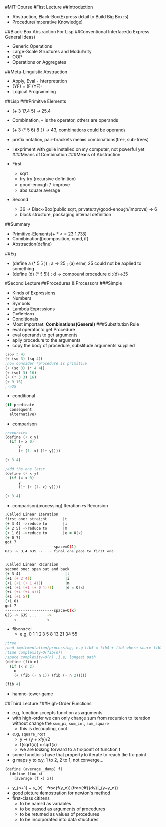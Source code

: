 #MIT-Course
#First Lecture
##Introduction
- Abstraction, Black-Box(Express detail to Build Big Boxes)
- Procedure(Imperative Knowledge)

##Black-Box Abstraction For Lisp
##Conventional Interface(to Express General Ideas)
- Generic Operations
- Large-Scale Structures and  Modularity
- OOP
- Operations on Aggregates

##Meta-Linguistic Abstraction
- Apply, Eval - Interpretation
- (YF) = (F (YF))
- Logical Programming

##Lisp
###Primitive Elements
- (+ 3 17.4 5) -> 25.4
- Combination, + is the operator, others are operands
- (+ 3 (* 5 6) 8 2) -> 43, combinations could be operands
- prefix notation, pair-brackets means combinations(tree, sub-trees)
- I expriment with guile installed on my computer, not powerful yet
###Means of Combination
###Means of Abstraction
- First
  - sqrt
  - try try (recursive definition)  
  - good-enough？   improve
  - abs square         average

- Second
  - 36 -> Black-Box(public:sqrt, private:try/good-enough/improve) -> 6
  - block structure, packaging internal definition

##Summary
- Primitive-Elements(+ * < = 23 1.738)
- Comibination(()composition, cond, if)
- Abstraction(define)

##Eg
- (define a (* 5 5 ))   ; a -> 25 ; (a) error, 25 could not be applied to something
- (define (d) (* 5 5)) ; d -> compound procedure d ;(d)->25

#Second Lecture
##Procedures & Processors
###Simple
- Kinds of Expressions
- Numbers
- Symbols
- Lambda Expressions
- Definitions
- Conditionals
- Most important: **Combinations(General)**
###Substitution Rule
- eval operator to get Procedure
- eval operands to get arguments
- aplly procedure to the arguments
- copy the body of procedure, substitude arguments supplied
```scheme
(sos 3 4)
(+ (sq 3) (sq 4))
;now consider *procedure is primitive
(+ (sq 3) (* 4 4))
(+ (sql 3) 16)
(+ (* 3 3) 16)
(+ 9 16)
;->25
```

- conditional
```scheme
(if predicate
  consequent
  alternative)
```

- comparison
```scheme
;recursive
(define (+ x y)
  (if (= x 0)
      y
      (+ (1- x) (1+ y))))

(+ 3 4)

;add the one later
(define (+ x y)
  (if (= x 0)
      y
      (1+ (+ (1- x) y))))

(+ 3 4)
```
- comparison(processing)  Iteration vs Recursion
```zsh
;Called Linear Iteration
first one: straight       |t
(+ 3 4) ->reduce to       |i
(+ 2 5) ->reduce to       |m
(+ 1 6) ->reduce to       |e = O(x)
(+ 0 7)                  
got 7
----------------------space=O(1)
GJS -> 3,4 GJS -> ... final one pass to first one


;Called Linear Recursion
second one: span out and back
(+ 3 4)                    |t
(+1 (+ 2 4))               |i
(+1 (+1 (+ 1 4)))          |m
(+1 (+1 (+1 (+ 0 4))))     |e = O(x)
(+1 (+1 (+1 4)))
(+1 (+1 5))
(+1 6)
got 7
----------------------space=O(x)
GJS -> GJS ...     ->
    <-             <-
```

- fibonacci
  - e.g, 0 1 1 2 3 5 8 13 21 34 55
```scheme
;tree
;bad implementation/processing, e.g fib5 = fib4 + fib3 where share fib3 twice
;time complexity=O(fib(n))
;space complexity=O(n) ,i.e, longest path
(define (fib n)
  (if (< n 2)
    n
    (+ (fib (- n 1)) (fib (- n 2)))))

(fib 4)
```
- hamno-tower-game

##Third Lecture
###High-Order Functions
- e.g, function accepts function as arguments
- with high-order we can only change sum from recursion to iteration without change the `sum_pi`, `sum_int`, `sum_square`
  - this is decoupling, cool  
- e.g, `square_root`
  - y -> (y + x/y)/2
  - f(sqrt(x)) = sqrt(x)
  - we are looking forward to a fix-point of function f
- some functions have that property to iterate to reach the fix-point   
- g maps y to x/y, 1 to 2, 2 to 1, not converge...

```scheme
(define (average__damp) f)
  (define (foo x)
    (average (f x) x))
```

- y_{n+1} = y_{n} - frac{f(y_n)}{frac{df}{dy}|_{y=y_n}}  
- good picture demostration for newton's method
- first-class citizens
  - to be named as variables
  - to be passed as arguments of procedures
  - to be returned as values of procedures
  - to be incorporated into data structures
